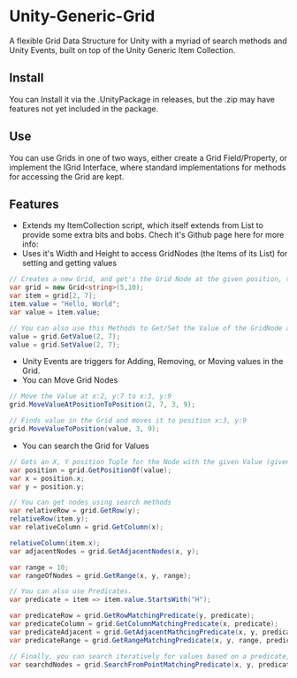 # Unity-Generic-Grid
A flexible Grid Data Structure for Unity with a myriad of search methods and Unity Events, built on top of the Unity Generic Item Collection.

## Install
You can Install it via the .UnityPackage in releases, but the .zip may have features not yet included in the package.

## Use
You can use Grids in one of two ways, either create a Grid Field/Property, or implement the IGrid Interface, where standard implementations for methods for accessing the Grid are kept. 

## Features
- Extends my ItemCollection script, which itself extends from List<T> to provide some extra bits and bobs. Chech it's Github page here for more info:
- Uses it's Width and Height to access GridNodes (the Items of its List) for setting and getting values
``` c#
// Creates a new Grid, and get's the Grid Node at the given position, then accesses the Node's Value.
var grid = new Grid<string>(5,10);
var item = grid[2, 7];
item.value = "Hello, World";
var value = item.value;

// You can also use this Methods to Get/Set the Value of the GridNode at the given Position
value = grid.GetValue(2, 7);
value = grid.SetValue(2, 7);
```
- Unity Events are triggers for Adding, Removing, or Moving values in the Grid.
- You can Move Grid Nodes
``` c#
// Move the Value at x:2, y:7 to x:3, y:9
grid.MoveValueAtPositionToPosition(2, 7, 3, 9);

// Finds value in the Grid and moves it to position x:3, y:9
grid.MoveValueToPosition(value, 3, 9);
```
- You can search the Grid for Values
``` c#
// Gets an X, Y position Tuple for the Node with the given Value (given everything previously done, the Tuple Values will be x:3, y:9) and sets local x and y values to the Tuple values.
var position = grid.GetPositionOf(value);
var x = position.x;
var y = position.y;

// You can get nodes using search methods 
var relativeRow = grid.GetRow(y);
relativeRow(item.y);
var relativeColumn = grid.GetColumn(x);

relativeColumn(item.x);
var adjacentNodes = grid.GetAdjacentNodes(x, y);

var range = 10;
var rangeOfNodes = grid.GetRange(x, y, range);

// You can also use Predicates.
var predicate = item => item.value.StartsWith("H");

var predicateRow = grid.GetRowMatchingPredicate(y, predicate);
var predicateColumn = grid.GetColumnMatchingPredicate(x, predicate);
var predicateAdjacent = grid.GetAdjacentMathcingPredicate(x, y, predicate);
var predicateRange = grid.GetRangeMatchingPredicate(x, y, range, predicate);

// Finally, you can search iteratively for values based on a predicate, starting from the position, and continuing until the conditions of the predicate are not met for any of the relative Nodes.
var searchdNodes = grid.SearchFromPointMatchingPredicate(x, y, predicate);
```
